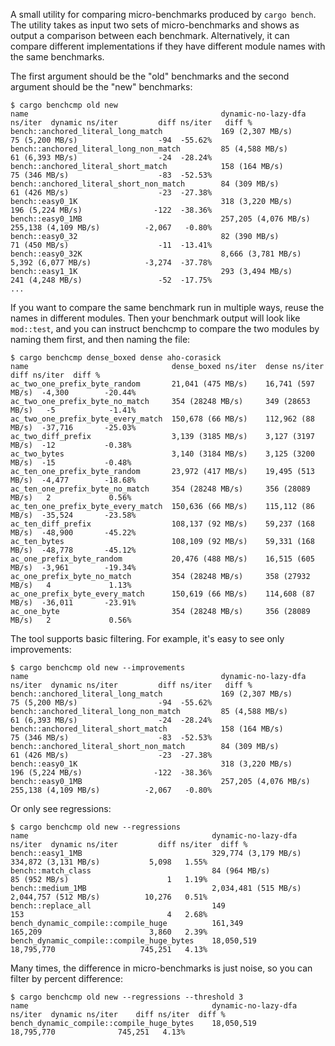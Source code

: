 A small utility for comparing micro-benchmarks produced by `cargo bench`. The
utility takes as input two sets of micro-benchmarks and shows as output a
comparison between each benchmark.
Alternatively, it can compare different implementations if they have different
module names with the same benchmarks.

The first argument should be the "old" benchmarks and the second argument
should be the "new" benchmarks:

```
$ cargo benchcmp old new
name                                           dynamic-no-lazy-dfa ns/iter  dynamic ns/iter         diff ns/iter   diff %
bench::anchored_literal_long_match             169 (2,307 MB/s)             75 (5,200 MB/s)                  -94  -55.62%
bench::anchored_literal_long_non_match         85 (4,588 MB/s)              61 (6,393 MB/s)                  -24  -28.24%
bench::anchored_literal_short_match            158 (164 MB/s)               75 (346 MB/s)                    -83  -52.53%
bench::anchored_literal_short_non_match        84 (309 MB/s)                61 (426 MB/s)                    -23  -27.38%
bench::easy0_1K                                318 (3,220 MB/s)             196 (5,224 MB/s)                -122  -38.36%
bench::easy0_1MB                               257,205 (4,076 MB/s)         255,138 (4,109 MB/s)          -2,067   -0.80%
bench::easy0_32                                82 (390 MB/s)                71 (450 MB/s)                    -11  -13.41%
bench::easy0_32K                               8,666 (3,781 MB/s)           5,392 (6,077 MB/s)            -3,274  -37.78%
bench::easy1_1K                                293 (3,494 MB/s)             241 (4,248 MB/s)                 -52  -17.75%
...
```

If you want to compare the same benchmark run in multiple ways, reuse the names
in different modules. Then your benchmark output will look like `mod::test`,
and you can instruct benchcmp to compare the two modules by naming them first,
and then naming the file:

```
$ cargo benchcmp dense_boxed dense aho-corasick
name                                dense_boxed ns/iter  dense ns/iter      diff ns/iter  diff %
ac_two_one_prefix_byte_random       21,041 (475 MB/s)    16,741 (597 MB/s)  -4,300        -20.44%
ac_two_one_prefix_byte_no_match     354 (28248 MB/s)     349 (28653 MB/s)   -5            -1.41%
ac_two_one_prefix_byte_every_match  150,678 (66 MB/s)    112,962 (88 MB/s)  -37,716       -25.03%
ac_two_diff_prefix                  3,139 (3185 MB/s)    3,127 (3197 MB/s)  -12           -0.38%
ac_two_bytes                        3,140 (3184 MB/s)    3,125 (3200 MB/s)  -15           -0.48%
ac_ten_one_prefix_byte_random       23,972 (417 MB/s)    19,495 (513 MB/s)  -4,477        -18.68%
ac_ten_one_prefix_byte_no_match     354 (28248 MB/s)     356 (28089 MB/s)   2             0.56%
ac_ten_one_prefix_byte_every_match  150,636 (66 MB/s)    115,112 (86 MB/s)  -35,524       -23.58%
ac_ten_diff_prefix                  108,137 (92 MB/s)    59,237 (168 MB/s)  -48,900       -45.22%
ac_ten_bytes                        108,109 (92 MB/s)    59,331 (168 MB/s)  -48,778       -45.12%
ac_one_prefix_byte_random           20,476 (488 MB/s)    16,515 (605 MB/s)  -3,961        -19.34%
ac_one_prefix_byte_no_match         354 (28248 MB/s)     358 (27932 MB/s)   4             1.13%
ac_one_prefix_byte_every_match      150,619 (66 MB/s)    114,608 (87 MB/s)  -36,011       -23.91%
ac_one_byte                         354 (28248 MB/s)     356 (28089 MB/s)   2             0.56%
```

The tool supports basic filtering. For example, it's easy to see only
improvements:

```
$ cargo benchcmp old new --improvements
name                                           dynamic-no-lazy-dfa ns/iter  dynamic ns/iter         diff ns/iter   diff %
bench::anchored_literal_long_match             169 (2,307 MB/s)             75 (5,200 MB/s)                  -94  -55.62%
bench::anchored_literal_long_non_match         85 (4,588 MB/s)              61 (6,393 MB/s)                  -24  -28.24%
bench::anchored_literal_short_match            158 (164 MB/s)               75 (346 MB/s)                    -83  -52.53%
bench::anchored_literal_short_non_match        84 (309 MB/s)                61 (426 MB/s)                    -23  -27.38%
bench::easy0_1K                                318 (3,220 MB/s)             196 (5,224 MB/s)                -122  -38.36%
bench::easy0_1MB                               257,205 (4,076 MB/s)         255,138 (4,109 MB/s)          -2,067   -0.80%
```

Or only see regressions:

```
$ cargo benchcmp old new --regressions
name                                         dynamic-no-lazy-dfa ns/iter  dynamic ns/iter         diff ns/iter  diff %
bench::easy1_1MB                             329,774 (3,179 MB/s)         334,872 (3,131 MB/s)           5,098   1.55%
bench::match_class                           84 (964 MB/s)                85 (952 MB/s)                      1   1.19%
bench::medium_1MB                            2,034,481 (515 MB/s)         2,044,757 (512 MB/s)          10,276   0.51%
bench::replace_all                           149                          153                                4   2.68%
bench_dynamic_compile::compile_huge          161,349                      165,209                        3,860   2.39%
bench_dynamic_compile::compile_huge_bytes    18,050,519                   18,795,770                   745,251   4.13%
```

Many times, the difference in micro-benchmarks is just noise, so you can filter
by percent difference:

```
$ cargo benchcmp old new --regressions --threshold 3
name                                         dynamic-no-lazy-dfa ns/iter  dynamic ns/iter    diff ns/iter  diff %
bench_dynamic_compile::compile_huge_bytes    18,050,519                   18,795,770              745,251   4.13%
```